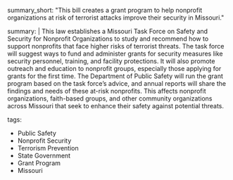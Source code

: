 summary_short: "This bill creates a grant program to help nonprofit organizations at risk of terrorist attacks improve their security in Missouri."

summary: |
  This law establishes a Missouri Task Force on Safety and Security for Nonprofit Organizations to study and recommend how to support nonprofits that face higher risks of terrorist threats. The task force will suggest ways to fund and administer grants for security measures like security personnel, training, and facility protections. It will also promote outreach and education to nonprofit groups, especially those applying for grants for the first time. The Department of Public Safety will run the grant program based on the task force’s advice, and annual reports will share the findings and needs of these at-risk nonprofits. This affects nonprofit organizations, faith-based groups, and other community organizations across Missouri that seek to enhance their safety against potential threats.

tags:
  - Public Safety
  - Nonprofit Security
  - Terrorism Prevention
  - State Government
  - Grant Program
  - Missouri
